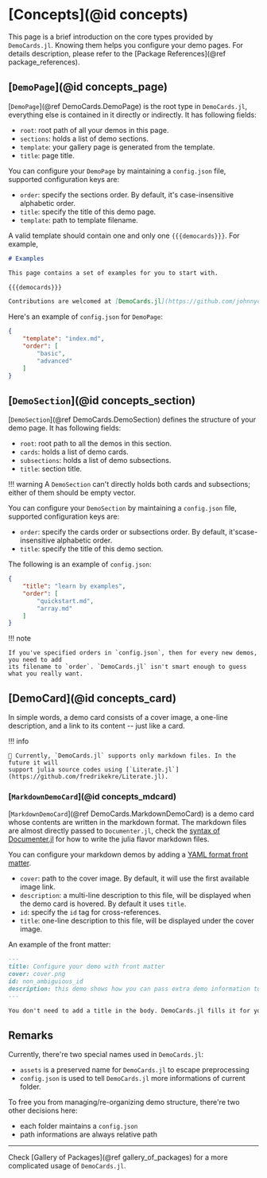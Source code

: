 # [Concepts](@id concepts)

This page is a brief introduction on the core types provided by `DemoCards.jl`.
Knowing them helps you configure your demo pages. For details description, please
refer to the [Package References](@ref package_references).

## [`DemoPage`](@id concepts_page)

[`DemoPage`](@ref DemoCards.DemoPage) is the root type in `DemoCards.jl`, everything
else is contained in it directly or indirectly. It has following fields:

* `root`: root path of all your demos in this page.
* `sections`: holds a list of demo sections.
* `template`: your gallery page is generated from the template.
* `title`: page title.

You can configure your `DemoPage` by maintaining a `config.json` file, supported
configuration keys are:

* `order`: specify the sections order. By default, it's case-insensitive alphabetic order.
* `title`: specify the title of this demo page.
* `template`: path to template filename.

A valid template should contain one and only one `{{{democards}}}`. For example,

```markdown
# Examples

This page contains a set of examples for you to start with.

{{{democards}}}

Contributions are welcomed at [DemoCards.jl](https://github.com/johnnychen94/DemoCards.jl) :D
```

Here's an example of `config.json` for `DemoPage`:

```json
{
    "template": "index.md",
    "order": [
        "basic",
        "advanced"
    ]
}
```

## [`DemoSection`](@id concepts_section)

[`DemoSection`](@ref DemoCards.DemoSection) defines the structure of your demo page.
It has following fields:

* `root`: root path to all the demos in this section.
* `cards`: holds a list of demo cards.
* `subsections`: holds a list of demo subsections.
* `title`: section title.

!!! warning
    A `DemoSection` can't directly holds both cards and subsections; either of them
    should be empty vector.

You can configure your `DemoSection` by maintaining a `config.json` file, supported
configuration keys are:

* `order`: specify the cards order or subsections order. By default, it'scase-insensitive alphabetic order.
* `title`: specify the title of this demo section.

The following is an example of `config.json`:

```json
{
    "title": "learn by examples",
    "order": [
        "quickstart.md",
        "array.md"
    ]
}
```

!!! note

    If you've specified orders in `config.json`, then for every new demos, you need to add
    its filename to `order`. `DemoCards.jl` isn't smart enough to guess what you really want.

## [DemoCard](@id concepts_card)

In simple words, a demo card consists of a cover image, a one-line description, and
a link to its content -- just like a card.

!!! info

    🚧 Currently, `DemoCards.jl` supports only markdown files. In the future it will
    support julia source codes using [`Literate.jl`](https://github.com/fredrikekre/Literate.jl).

### [`MarkdownDemoCard`](@id concepts_mdcard)

[`MarkdownDemoCard`](@ref DemoCards.MarkdownDemoCard) is a demo card whose contents
are written in the markdown format. The markdown files are almost directly passed
to `Documenter.jl`, check the [syntax of Documenter.jl](https://juliadocs.github.io/Documenter.jl/stable/man/syntax/)
for how to write the julia flavor markdown files.

You can configure your markdown demos by adding a [YAML format front matter](https://jekyllrb.com/docs/front-matter/).

* `cover`: path to the cover image. By default, it will use the first available image link.
* `description`: a multi-line description to this file, will be displayed when the demo card is hovered. By default it uses `title`.
* `id`: specify the `id` tag for cross-references.
* `title`: one-line description to this file, will be displayed under the cover image.

An example of the front matter:

```markdown
---
title: Configure your demo with front matter
cover: cover.png
id: non_ambiguious_id
description: this demo shows how you can pass extra demo information to DemoCards package.
---

You don't need to add a title in the body. DemoCards.jl fills it for you.
```

## Remarks

Currently, there're two special names used in `DemoCards.jl`:

* `assets` is a preserved name for `DemoCards.jl` to escape preprocessing
* `config.json` is used to tell `DemoCards.jl` more informations of current folder.

To free you from managing/re-organizing demo structure, there're two other decisions here:

* each folder maintains a `config.json`
* path informations are always relative path

---

Check [Gallery of Packages](@ref gallery_of_packages) for a more complicated usage of `DemoCards.jl`.
